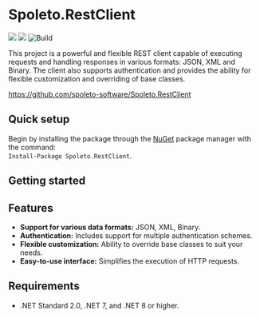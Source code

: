 # Spoleto.RestClient

[![](https://img.shields.io/github/license/spoleto-software/Spoleto.RestClient)](https://github.com/spoleto-software/Spoleto.RestClient/blob/main/LICENSE)
[![](https://img.shields.io/nuget/v/Spoleto.RestClient)](https://www.nuget.org/packages/Spoleto.RestClient/)
![Build](https://github.com/spoleto-software/Spoleto.RestClient/actions/workflows/ci.yml/badge.svg)

This project is a powerful and flexible REST client capable of executing requests and handling responses in various formats: JSON, XML and Binary. The client also supports authentication and provides the ability for flexible customization and overriding of base classes.  

https://github.com/spoleto-software/Spoleto.RestClient

## Quick setup

Begin by installing the package through the [NuGet](https://www.nuget.org/packages/Spoleto.RestClient/) package manager with the command:  
``Install-Package Spoleto.RestClient``.

## Getting started


## Features

- **Support for various data formats:** JSON, XML, Binary.
- **Authentication:** Includes support for multiple authentication schemes.
- **Flexible customization:** Ability to override base classes to suit your needs.
- **Easy-to-use interface:** Simplifies the execution of HTTP requests.

## Requirements

- .NET Standard 2.0, .NET 7, and .NET 8 or higher.